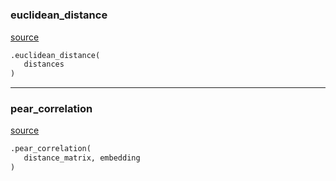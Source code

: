 #


### euclidean_distance
[source](https://github.com/AndreaRubbi/Pear-EBI/blob/master/pear_ebi/embeddings/pear_corr.py/#L5)
```python
.euclidean_distance(
   distances
)
```


----


### pear_correlation
[source](https://github.com/AndreaRubbi/Pear-EBI/blob/master/pear_ebi/embeddings/pear_corr.py/#L10)
```python
.pear_correlation(
   distance_matrix, embedding
)
```

